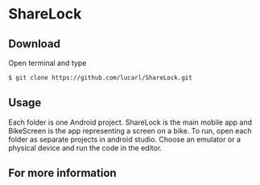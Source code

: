 # ShareLock

## Download

Open terminal and type

```bash
$ git clone https://github.com/lucarl/ShareLock.git
```

## Usage

Each folder is one Android project. ShareLock is the main mobile app and BikeScreen is the app representing a screen on a bike. To run, open each folder as separate projects in android studio. Choose an emulator or a physical device and run the code in the editor. 

## For more information
[Link to website]: (https://sofialarssonvbg.wixsite.com/mobilecomputing)
